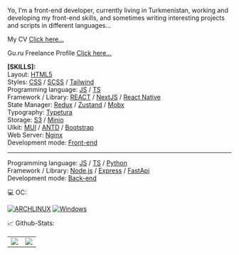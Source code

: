 Yo, I’m a front-end developer, currently living in Turkmenistan, working and developing my front-end skills, and sometimes writing interesting projects and scripts in different languages...

My CV <a href="https://zemtsow.github.io">Click here...</a>

Gu.ru Freelance Profile <a href="https://gu.ru/fl/19aac5e564c04f79a1e6abd4e9b5cf58">Click here...</a>

<b>[SKILLS]:</b><br/>
Layout: <a href='https://ru.wikipedia.org/wiki/HTML' target='_blank'>HTML5</a><br/>
Styles: <a href='https://ru.wikipedia.org/wiki/CSS' target='_blank'>CSS</a> / <a href='https://sass-lang.com/' target='_blank'>SCSS</a> / <a href='https://tailwindcss.com/' target='_blank'>Tailwind</a><br/>
Programming language: <a href='https://developer.mozilla.org/ru/docs/Web/JavaScript' target='_blank'>JS</a> / <a href='https://www.typescriptlang.org/' target='_blank'>TS</a><br/>
Framework / Library: <a href='https://react.dev/' target='_blank'>REACT</a> / <a href='https://nextjs.org/' target='_blank'>NextJS</a> / <a href="https://reactnative.dev/">React Native</a> <br/>
State Manager: <a href='https://redux.js.org/' target='_blank'>Redux</a> / <a href='https://zustand-demo.pmnd.rs/' target='_blank'>Zustand</a> / <a href="https://mobx.js.org/README.html">Mobx</a><br/> 
Typography: <a href='https://typetura.com/?v=7516fd43adaa' target="_blank">Typetura</a><br/>
Storage: <a href="https://de.wikipedia.org/wiki/S3" target="_blank">S3</a> / <a href="https://min.io/" target="_blank">Minio</a><br/>
UIkit: <a href='https://mui.com/' target='_blank'>MUI</a> / <a href='https://ant.design/' target='_blank'>ANTD</a> / <a href='https://getbootstrap.com/' target='_blank'>Bootstrap</a><br/>
Web Server: <a href='https://ru.wikipedia.org/wiki/Nginx' target='_blank'>Nginx</a><br/>
Development mode: <a href='https://ru.wikipedia.org/wiki/%D0%A4%D1%80%D0%BE%D0%BD%D1%82%D0%B5%D0%BD%D0%B4' target='_blank'>Front-end</a>

------------------------------------------------------------------------------------------------------------------------------------------------

Programming language: <a href='https://developer.mozilla.org/ru/docs/Web/JavaScript' target='_blank'>JS</a> / <a href='https://www.typescriptlang.org/' target='_blank'>TS</a> / <a href="https://ru.wikipedia.org/wiki/Python" target='_blank'>Python</a><br/>
Framework / Library: <a href='https://nodejs.org/' target='_blank'>Node.js</a> / <a href='https://expressjs.com/ru/' target='_blank'>Express</a> / <a href="https://fastapi.tiangolo.com">FastApi</a></br>
Development mode: <a href='https://en.wikipedia.org/wiki/Frontend_and_backend' target='_blank'>Back-end</a>

💻 OC:<br/>

[![ARCHLINUX](https://img.shields.io/badge/Arch_Linux-1793D1?style=for-the-badge&logo=arch-linux&logoColor=white)](#)
[![Windows](https://img.shields.io/badge/Windows-0078D6?style=for-the-badge&logo=windows&logoColor=white)](#)

📈 Github-Stats:<br/>
<table>
  <tr>
    <td align="center" style="padding=0;width=50%;">
      <img align="center" style="padding=0;" src="https://grs.quantumly.dev/api/?username=zemtsow&show_icons=true&title_color=4F8CC9&text_color=9f9f9f&bg_color=00000000&hide_border=true&icon_color=4F8CC9&hide_title=true&count_private=true" />
    </td>
    <td align="center" style="padding=0;width=50%;">
      <img align="center" style="padding=0;" src="https://grs.quantumly.dev/api/top-langs/?username=zemtsow&layout=compact&show_icons=true&title_color=4F8CC9&text_color=9f9f9f&bg_color=00000000&hide_border=true&icon_color=00000000&count_private=true&extra=skyra-project/acrysel,aelia,ai,alestra,anti-user-gateway,audio,char,decorators,editable-commands,eslint-config,evlyn,lycore,orm,resource-webhooks,settings-gateway,skyra,skyra-sharp,skyra.pw,tags,wizard;binarytf/binarytf;discordjs/discord.js,discord.js-modules,builders,collection;novariableglobal/mood,g.shift,one-thousand-years;sapphiredev/framework,pieces,plugins,readme,resource-webhooks,type,utilities" />
    </td>
  </tr>
</table>

